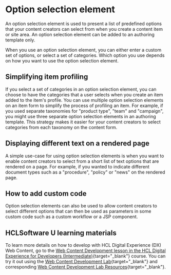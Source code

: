 # Option selection element

An option selection element is used to present a list of predefined options that your content creators can select from when you create a content item or site area. An option selection element can be added to an authoring template only.

When you use an option selection element, you can either enter a custom set of options, or select a set of categories. Which option you use depends on how you want to use the option selection element.

## Simplifying item profiling

If you select a set of categories in an option selection element, you can choose to have the categories that a user selects when you create an item added to the item's profile. You can use multiple option selection elements on an item form to simplify the process of profiling an item. For example, if you used separate taxonomies for "product type", "team" and "campaign", you might use three separate option selection elements in an authoring template. This strategy makes it easier for your content creators to select categories from each taxonomy on the content form.

## Displaying different text on a rendered page

A simple use-case for using option selection elements is when you want to enable content creators to select from a short list of text options that are rendered on a page. For example, if you wanted to indicate different document types such as a "procedure", "policy" or "news" on the rendered page.

## How to add custom code

Option selection elements can also be used to allow content creators to select different options that can then be used as parameters in some custom code such as a custom workflow or a JSP component.

## HCLSoftware U learning materials

To learn more details on how to develop with HCL Digital Experience (DX) Web Content, go to the [Web Content Development lesson in the HCL Digital Experience for Developers (Intermediate)](https://hclsoftwareu.hcltechsw.com/component/axs/?view=sso_config&id=3&forward=https%3A%2F%2Fhclsoftwareu.hcltechsw.com%2Fcourses%2Flesson%2F%3Fid%3D3500){target="_blank"} course. You can try it out using the [Web Content Development Lab](https://hclsoftwareu.hcltechsw.com/images/Lc4sMQCcN5uxXmL13gSlsxClNTU3Mjc3NTc4MTc2/DS_Academy/DX/Developer/HDX-DEV-200_Web_Content_Development.pdf){target="_blank"} and corresponding [Web Content Development Lab Resources](https://hclsoftwareu.hcltechsw.com/images/Lc4sMQCcN5uxXmL13gSlsxClNTU3Mjc3NTc4MTc2/DS_Academy/DX/Developer/HDX-DEV-200_Web_Content_Development_Lab_Resources.zip){target="_blank"}.
